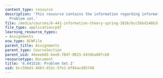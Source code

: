 ```yaml
---
content_type: resource
description: 'This resource contains the information regarding information theory:
  Problem set.'
file: /media/courses/6-441-information-theory-spring-2016/bcc5bbd146b3d32c5fe1bf84acd85749_MIT6_441S16_problem_set2.pdf
file_type: application/pdf
learning_resource_types:
- Assignments
ocw_type: OCWFile
parent_title: Assignments
parent_type: CourseSection
parent_uid: 44eeeb65-bee8-f847-0025-6434ba60fcb0
resourcetype: Document
title: '6.441S16: Problem Set 2'
uid: bcc5bbd1-46b3-d32c-5fe1-bf84acd85749
---
```

